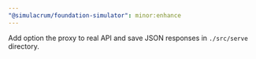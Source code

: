 ```yaml
---
"@simulacrum/foundation-simulator": minor:enhance
---
```


Add option the proxy to real API and save JSON responses in `./src/serve` directory.
